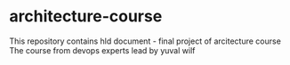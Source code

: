 # architecture-course
This repository contains hld document - final project of arcitecture course 
<br>
The course from devops experts lead by yuval wilf
